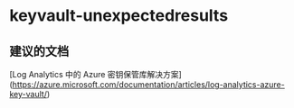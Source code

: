 
<properties
    pageTitle="keyvault-unexpectedresults"
    description="与密钥保管库相关的问题：意外结果"
    service="microsoft.operationalinsights"
    resource="operationalinsightsaccounts"
    authors="adoylemsft"
    displayorder=""
    selfHelpType="generic"
    supportTopicIds="32536694"
    resourceTags=""
    productPesIds="15725"
    cloudEnvironments="public, Blackforest, Fairfax"
/>


# <a name="keyvaultunexpectedresults"></a>keyvault-unexpectedresults


## <a name="recommended-documents"></a>**建议的文档**
[Log Analytics 中的 Azure 密钥保管库解决方案] (https://azure.microsoft.com/documentation/articles/log-analytics-azure-key-vault/)


<!--HONumber=Nov16_HO2-->


